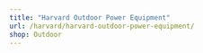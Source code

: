 ```yaml
---
title: "Harvard Outdoor Power Equipment"
url: /harvard/harvard-outdoor-power-equipment/
shop: Outdoor
---
```

